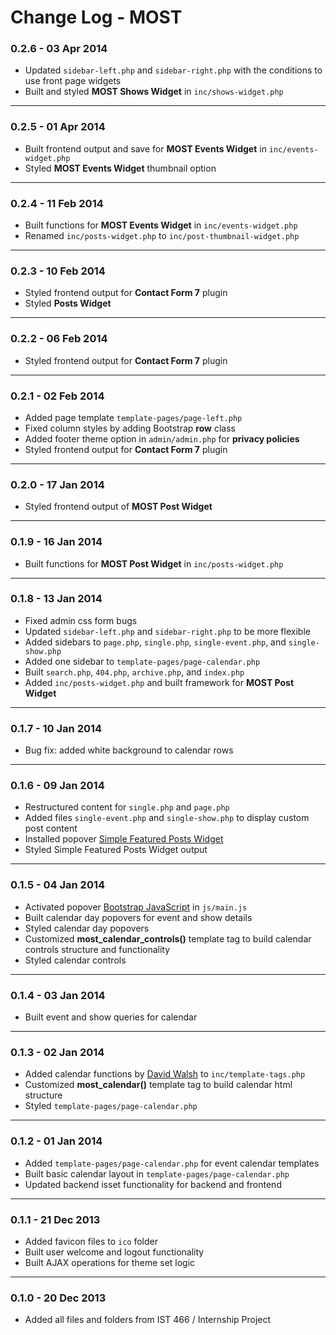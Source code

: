 Change Log - MOST
===

### 0.2.6 - 03 Apr 2014
* Updated `sidebar-left.php` and `sidebar-right.php` with the conditions to use front page widgets
* Built and styled __MOST Shows Widget__ in `inc/shows-widget.php`

- - -

### 0.2.5 - 01 Apr 2014
* Built frontend output and save for __MOST Events Widget__ in `inc/events-widget.php`
* Styled __MOST Events Widget__ thumbnail option

- - -

### 0.2.4 - 11 Feb 2014
* Built functions for __MOST Events Widget__ in `inc/events-widget.php`
* Renamed `inc/posts-widget.php` to `inc/post-thumbnail-widget.php`

- - -

### 0.2.3 - 10 Feb 2014
* Styled frontend output for __Contact Form 7__ plugin
* Styled __Posts Widget__

- - -

### 0.2.2 - 06 Feb 2014
* Styled frontend output for __Contact Form 7__ plugin

- - -

### 0.2.1 - 02 Feb 2014
* Added page template `template-pages/page-left.php`
* Fixed column styles by adding Bootstrap __row__ class
* Added footer theme option in `admin/admin.php` for __privacy policies__
* Styled frontend output for __Contact Form 7__ plugin

- - -

### 0.2.0 - 17 Jan 2014
* Styled frontend output of __MOST Post Widget__

- - -

### 0.1.9 - 16 Jan 2014
* Built functions for __MOST Post Widget__ in `inc/posts-widget.php`

- - -

### 0.1.8 - 13 Jan 2014
* Fixed admin css form bugs
* Updated `sidebar-left.php` and `sidebar-right.php` to be more flexible
* Added sidebars to `page.php`, `single.php`, `single-event.php`, and `single-show.php`
* Added one sidebar to `template-pages/page-calendar.php`
* Built `search.php`, `404.php`, `archive.php`, and `index.php`
* Added `inc/posts-widget.php` and built framework for __MOST Post Widget__

- - -

### 0.1.7 - 10 Jan 2014
* Bug fix: added white background to calendar rows

- - -

### 0.1.6 - 09 Jan 2014
* Restructured content for `single.php` and `page.php`
* Added files `single-event.php` and `single-show.php` to display custom post content
* Installed popover [Simple Featured Posts Widget](http://wordpress.org/plugins/simple-featured-posts-widget/screenshots/)
* Styled Simple Featured Posts Widget output

- - -

### 0.1.5 - 04 Jan 2014
* Activated popover [Bootstrap JavaScript](http://getbootstrap.com/2.3.2/javascript.html#popovers) in `js/main.js`
* Built calendar day popovers for event and show details
* Styled calendar day popovers
* Customized __most_calendar_controls()__ template tag to build calendar controls structure and functionality
* Styled calendar controls

- - -

### 0.1.4 - 03 Jan 2014
* Built event and show queries for calendar

- - -

### 0.1.3 - 02 Jan 2014
* Added calendar functions by [David Walsh](http://davidwalsh.name/php-event-calendar) to `inc/template-tags.php`
* Customized __most_calendar()__ template tag to build calendar html structure
* Styled `template-pages/page-calendar.php`

- - -

### 0.1.2 - 01 Jan 2014
* Added `template-pages/page-calendar.php` for event calendar templates
* Built basic calendar layout in `template-pages/page-calendar.php`
* Updated backend isset functionality for backend and frontend

- - -

### 0.1.1 - 21 Dec 2013
* Added favicon files to `ico` folder
* Built user welcome and logout functionality
* Built AJAX operations for theme set logic

- - -

### 0.1.0 - 20 Dec 2013
* Added all files and folders from IST 466 / Internship Project